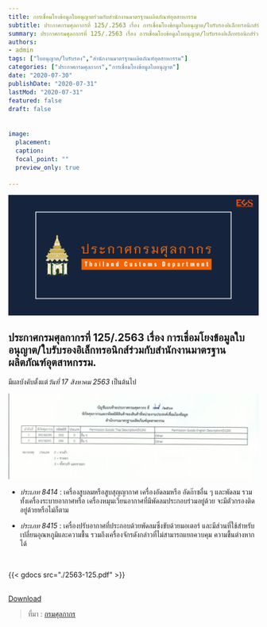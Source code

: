 ```yaml
---
title: การเชื่อมโยงข้อมูลใบอนุญาตร่วมกับสำนักงานมาตรฐานผลิตภัณฑ์อุตสาหกรรม
subtitle: ประกาศกรมศุลกากรที่ 125/.2563 เรื่อง การเชื่อมโยงข้อมูลใบอนุญาต/ใบรับรองอิเล็กทรอนิกส์ร่วมกับสำนักงานมาตรฐานผลิตภัณฑ์อุตสาหกรรม
summary: ประกาศกรมศุลกากรที่ 125/.2563 เรื่อง การเชื่อมโยงข้อมูลใบอนุญาต/ใบรับรองอิเล็กทรอนิกส์ร่วมกับสำนักงานมาตรฐานผลิตภัณฑ์อุตสาหกรรม
authors:
- admin
tags: ["ใบอนุญาต/ใบรับรอง","สำนักงานมาตรฐานผลิตภัณฑ์อุตสาหกรรม"]
categories: ["ประกาศกรมศุลกากร","การเชื่อมโยงข้อมูลใบอนุญาต"]
date: "2020-07-30"
publishDate: "2020-07-31"
lastMod: "2020-07-31"
featured: false
draft: false


image:
  placement: 
  caption: 
  focal_point: ""
  preview_only: true

---
```


![](img.png)


## ประกาศกรมศุลกากรที่ 125/.2563 เรื่อง การเชื่อมโยงข้อมูลใบอนุญาต/ใบรับรองอิเล็กทรอนิกส์ร่วมกับสำนักงานมาตรฐานผลิตภัณฑ์อุตสาหกรรม.   

มีผลบังคับตั้งแต่*วันที่ 17 สิงหาคม 2563* เป็นต้นไป



![](./img/2563-125png_Page2.jpg)


- *ประเภท 8414* : เครื่องสูบลมหรือสูบสุญญากาศ เครื่องอัดลมหรือ อัดก๊าซอื่น ๆ และพัดลม รวมทั้งเครื่องระบายอากาศหรือ เครื่องหมุนเวียนอากาศที่มีพัดลมประกอบร่วมอยู่ด้วย จะมีตัวกรองติดอยู่ด้วยหรือไม่ก็ตาม
 
- *ประเภท 8415* : เครื่องปรับอากาศที่ประกอบด้วยพัดลมซึ่งขับด้วยมอเตอร์ และมีส่วนที่ใช้สำหรับเปลี่ยนอุณหภูมิและความชื้น รวมถึงเครื่องจักรดังกล่าวที่ไม่สามารถแยกควบคุม ความชื้นต่างหากได้

<br>

{{< gdocs src="./2563-125.pdf" >}}

<br>
<div class="article-tags">
<a class="badge badge-danger" href="./2563-125.pdf" target="_blank" id="download_files_new"> Download </a> 
</div>

> ที่มา : [กรมศุลกากร](./2563-125.pdf)
